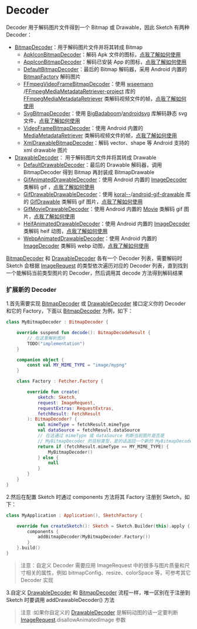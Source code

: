 # Decoder

Decoder 用于解码图片文件得到一个 Bitmap 或 Drawable，因此 Sketch 有两种 Decoder：

* [BitmapDecoder]：用于解码图片文件并将其转成 Bitmap
    * [ApkIconBitmapDecoder][ApkIconBitmapDecoder]：解码 Apk
      文件的图标，[点我了解如何使用](apk_app_icon.md#显示-apk-文件的图标)
    * [AppIconBitmapDecoder][AppIconBitmapDecoder]：解码已安装 App
      的图标，[点我了解如何使用](apk_app_icon.md#显示已安装-app-的图标)
    * [DefaultBitmapDecoder][DefaultBitmapDecoder]：最后的 Bitmap 解码器，采用 Android 内置的 [BitmapFactory]
      解码图片
    * [FFmpegVideoFrameBitmapDecoder][FFmpegVideoFrameBitmapDecoder]：使用 [wseemann]
      /[FFmpegMediaMetadataRetriever-project] 库的 [FFmpegMediaMetadataRetriever]
      类解码视频文件的帧，[点我了解如何使用](video_frame.md)
    * [SvgBitmapDecoder][SvgBitmapDecoder]：使用 [BigBadaboom]/[androidsvg] 库解码静态 svg
      文件，[点我了解如何使用](svg.md)
    * [VideoFrameBitmapDecoder][VideoFrameBitmapDecoder]：使用 Android 内置的 [MediaMetadataRetriever]
      类解码视频文件的帧，[点我了解如何使用](video_frame.md)
    * [XmlDrawableBitmapDecoder][XmlDrawableBitmapDecoder]：解码 vector、shape 等 Android 支持的 xml
      drawable 图片
* [DrawableDecoder]： 用于解码图片文件并将其转成 Drawable
    * [DefaultDrawableDecoder][DefaultDrawableDecoder]：最后的 Drawable 解码器，调用 BitmapDecoder 得到 Bitmap
      再封装成 BitmapDrawable
    * [GifAnimatedDrawableDecoder][GifAnimatedDrawableDecoder]：使用 Android 内置的 [ImageDecoder] 类解码 gif
      ，[点我了解如何使用](animated_image.md)
    * [GifDrawableDrawableDecoder][GifDrawableDrawableDecoder]：使用 [koral--]/[android-gif-drawable]
      库的 [GifDrawable] 类解码 gif 图片，[点我了解如何使用](animated_image.md)
    * [GifMovieDrawableDecoder][GifMovieDrawableDecoder]：使用 Android 内置的 [Movie] 类解码 gif
      图片，[点我了解如何使用](animated_image.md)
    * [HeifAnimatedDrawableDecoder][HeifAnimatedDrawableDecoder]：使用 Android 内置的 [ImageDecoder] 类解码
      heif 动图，[点我了解如何使用](animated_image.md)
    * [WebpAnimatedDrawableDecoder][WebpAnimatedDrawableDecoder]：使用 Android 内置的 [ImageDecoder] 类解码
      webp 动图，[点我了解如何使用](animated_image.md)

[BitmapDecoder] 和 [DrawableDecoder] 各有一个 Decoder 列表，需要解码时 Sketch 会根据 [ImageRequest] 的类型依次遍历对应的
Decoder 列表，直到找到一个能解码当前类型图片的 Decoder，然后调用其 decode 方法得到解码结果

### 扩展新的 Decoder

1.首先需要实现 [BitmapDecoder] 或 [DrawableDecoder] 接口定义你的 Decoder 和它的 Factory，下面以 [BitmapDecoder] 为例，如下：

```kotlin
class MyBitmapDecoder : BitmapDecoder {

    override suspend fun decode(): BitmapDecodeResult {
        // 在这里解析图片
        TODO("implementation")
    }

    companion object {
        const val MY_MIME_TYPE = "image/mypng"
    }

    class Factory : Fetcher.Factory {

        override fun create(
            sketch: Sketch,
            request: ImageRequest,
            requestExtras: RequestExtras,
            fetchResult: FetchResult
        ): BitmapDecoder? {
            val mimeType = fetchResult.mimeType
            val dataSource = fetchResult.dataSource
            // 在这通过 mimeType 或 dataSource 判断当前图片是否是
            // MyBitmapDecoder 的目标类型，是的话返回一个新的 MyBitmapDecoder
            return if (fetchResult.mimeType == MY_MIME_TYPE) {
                MyBitmapDecoder()
            } else {
                null
            }
        }
    }
}
```

2.然后在配置 Sketch 时通过 components 方法将其 Factory 注册到 Sketch，如下：

```kotlin
class MyApplication : Application(), SketchFactory {

    override fun createSketch(): Sketch = Sketch.Builder(this).apply {
        components {
            addBitmapDecoder(MyBitmapDecoder.Factory())
        }
    }.build()
}
```

> 注意：自定义 Decoder 需要应用 ImageRequest 中的很多与图片质量和尺寸相关的属性，例如 bitmapConfig、resize、colorSpace 等，可参考其它 Decoder 实现

3.自定义 [DrawableDecoder] 和 [BitmapDecoder] 流程一样，唯一区别在于注册到 Sketch 时要调用 addDrawableDecoder() 方法
> 注意 :如果你自定义的 [DrawableDecoder] 是解码动图的话一定要判断 [ImageRequest].disallowAnimatedImage 参数


[comment]: <> (class)

[BitmapDecoder]: ../../sketch/src/main/java/com/github/panpf/sketch/decode/BitmapDecoder.kt

[DefaultBitmapDecoder]: ../../sketch/src/main/java/com/github/panpf/sketch/decode/internal/DefaultBitmapDecoder.kt

[XmlDrawableBitmapDecoder]: ../../sketch/src/main/java/com/github/panpf/sketch/decode/internal/XmlDrawableBitmapDecoder.kt

[FFmpegVideoFrameBitmapDecoder]: ../../sketch-video-ffmpeg/src/main/java/com/github/panpf/sketch/decode/FFmpegVideoFrameBitmapDecoder.kt

[ApkIconBitmapDecoder]: ../../sketch-extensions/src/main/java/com/github/panpf/sketch/decode/ApkIconBitmapDecoder.kt

[AppIconBitmapDecoder]: ../../sketch-extensions/src/main/java/com/github/panpf/sketch/decode/AppIconBitmapDecoder.kt

[VideoFrameBitmapDecoder]: ../../sketch-video/src/main/java/com/github/panpf/sketch/decode/VideoFrameBitmapDecoder.kt

[SvgBitmapDecoder]: ../../sketch-svg/src/main/java/com/github/panpf/sketch/decode/SvgBitmapDecoder.kt

[DrawableDecoder]: ../../sketch/src/main/java/com/github/panpf/sketch/decode/DrawableDecoder.kt

[DefaultDrawableDecoder]: ../../sketch/src/main/java/com/github/panpf/sketch/decode/internal/DefaultDrawableDecoder.kt

[GifAnimatedDrawableDecoder]: ../../sketch/src/main/java/com/github/panpf/sketch/decode/GifAnimatedDrawableDecoder.kt

[HeifAnimatedDrawableDecoder]: ../../sketch/src/main/java/com/github/panpf/sketch/decode/HeifAnimatedDrawableDecoder.kt

[WebpAnimatedDrawableDecoder]: ../../sketch/src/main/java/com/github/panpf/sketch/decode/WebpAnimatedDrawableDecoder.kt

[GifDrawableDrawableDecoder]: ../../sketch-gif-koral/src/main/java/com/github/panpf/sketch/decode/GifDrawableDrawableDecoder.kt

[GifMovieDrawableDecoder]: ../../sketch-gif-movie/src/main/java/com/github/panpf/sketch/decode/GifMovieDrawableDecoder.kt

[ImageRequest]: ../../sketch/src/main/java/com/github/panpf/sketch/request/ImageRequest.kt

[wseemann]: https://github.com/wseemann

[FFmpegMediaMetadataRetriever-project]: https://github.com/wseemann/FFmpegMediaMetadataRetriever

[FFmpegMediaMetadataRetriever]: https://github.com/wseemann/FFmpegMediaMetadataRetriever/blob/master/core/src/main/java/wseemann/media/FFmpegMediaMetadataRetriever.java

[BigBadaboom]: https://github.com/BigBadaboom

[androidsvg]: https://github.com/BigBadaboom/androidsvg

[koral--]: https://github.com/koral--

[android-gif-drawable]: https://github.com/koral--/android-gif-drawable

[GifDrawable]: https://github.com/koral--/android-gif-drawable/blob/dev/android-gif-drawable/src/main/java/pl/droidsonroids/gif/GifDrawable.java

[Movie]: https://cs.android.com/android/platform/superproject/+/master:frameworks/base/graphics/java/android/graphics/Movie.java

[ImageDecoder]: https://cs.android.com/android/platform/superproject/+/master:frameworks/base/graphics/java/android/graphics/ImageDecoder.java

[BitmapFactory]: https://cs.android.com/android/platform/superproject/+/master:frameworks/base/graphics/java/android/graphics/BitmapFactory.java

[MediaMetadataRetriever]: https://cs.android.com/android/platform/superproject/+/master:frameworks/base/media/java/android/media/MediaMetadataRetriever.java
